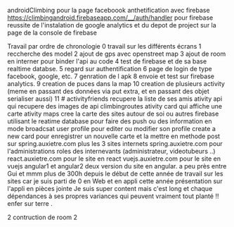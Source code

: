 androidClimbing
pour la page faceboook anthetification avec firebase
https://climbingandroid.firebaseapp.com/__/auth/handler
pour firebase
reussite de l'instalation de google analytics et du depot de project sur la page de la console de firebase


Travail par ordre de chronologie
0 travail sur les différents écrans 
1 reccherche des model
2 ajout de gps avec openstreet map 
3 ajout de room en interner pour binder l'api au code
4 test de firebase et de sa base realtime databse.
5 regard sur authentification
6 page de login de type facebook, google, etc.
7 genration de l apk
8 envoie et test sur firebase analytics.
9 creation de puces dans la map 
10 creation de plusieurs activity (meme en passant des données via put extra, et en passant des objet serialiser aussi)
11 # activityfriends recupere la liste de ses amis
    ativity api qui recupere des images de api climbingroutes
    ativity card qui affiche une carte
    ativity maps cree la carte des sites autour de soi ou autres
    firebase utilisant le reatime database pour faire des push ou des information en mode broadcsat
    user profile pour editer ou modifier son profile 
    create a new card pour enregistrer un nouvelle carte et la mettre en methode post sur spring.auxietre.com
        plus les 3 sites internets spring.auxietre.com pour l'administrations roles des internevants (administrateur, videotubeurs ..)
        react.auxietre.com pour le site en react
        vuejs.auxietre.com pour le site en vuejs
        angular1 et angular2 deux version du site en angular.
a peu près entre Gui et mmm plus de 300h depuis le début de cette année de travail sur les sites car je suis parti de 0 en Web et en appli cette année
présentation sur l'appli en pièces jointe 
Je suis super content mais c'est long et chaque dépendances à ses propres variances qui peuvent vraiment tout planté !! enfer sur terre
.

2 contruction de room
2